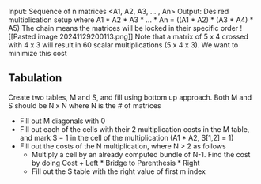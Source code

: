 Input: Sequence of n matrices <A1, A2, A3, ... , An>
Output: Desired multiplication setup where A1 * A2 * A3 * ... * An = ((A1 * A2) * (A3 * A4) * A5)
The chain means the matrices will be locked in their specific order
![[Pasted image 20241129200113.png]]
Note that a matrix of 5 x 4 crossed with 4 x 3 will result in 60 scalar multiplications (5 x 4 x 3). We want to minimize this cost
## Tabulation
Create two tables, M and S, and fill using bottom up approach. Both M and S should be N x N where N is the # of matrices
- Fill out M diagonals with 0
- Fill out each of the cells with their  2 multiplication costs in the M table, and mark S = 1 in the cell of the multiplication (A1 * A2, S[1,2] = 1)
- Fill out the costs of the N multiplication, where N > 2 as follows
	- Multiply a cell by an already computed bundle of N-1. Find the cost by doing Cost + Left * Bridge to Parenthesis * Right
	- Fill out the S table with the right value of first m index